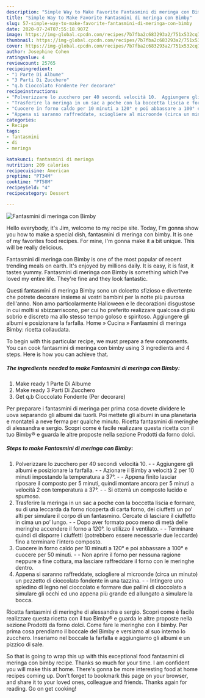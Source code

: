 ```yaml
---
description: "Simple Way to Make Favorite Fantasmini di meringa con Bimby"
title: "Simple Way to Make Favorite Fantasmini di meringa con Bimby"
slug: 57-simple-way-to-make-favorite-fantasmini-di-meringa-con-bimby
date: 2020-07-24T07:55:18.907Z
image: https://img-global.cpcdn.com/recipes/7b7fba2c683293a2/751x532cq70/fantasmini-di-meringa-con-bimby-recipe-main-photo.jpg
thumbnail: https://img-global.cpcdn.com/recipes/7b7fba2c683293a2/751x532cq70/fantasmini-di-meringa-con-bimby-recipe-main-photo.jpg
cover: https://img-global.cpcdn.com/recipes/7b7fba2c683293a2/751x532cq70/fantasmini-di-meringa-con-bimby-recipe-main-photo.jpg
author: Josephine Cohen
ratingvalue: 4
reviewcount: 25765
recipeingredient:
- "1 Parte Di Albume"
- "3 Parti Di Zucchero"
- "q.b Cioccolato Fondente Per decorare"
recipeinstructions:
- "Polverizzare lo zucchero per 40 secondi velocità 10.  Aggiungere gli albumi e posizionare la farfalla.  Azionare il Bimby a velocità 2 per 10 minuti impostando la temperatura a 37°.  Appena finito lasciar riposare il composto per 5 minuti, quindi montare ancora per 5 minuti a velocità 2 con temperatura a 37°.  Si otterrà un composto lucido e spumoso."
- "Trasferire la meringa in un sac a poche con la boccetta liscia e formare, su di una leccarda da forno ricoperta di carta forno, dei ciuffetti un po’ alti per simulare il corpo di un fantasmino. Cercate di lasciare il ciuffetto in cima un po’ lungo.  Dopo aver formato poco meno di metà delle meringhe accendere il forno a 120°. Io utilizzo il ventilato.  Terminare quindi di disporre i ciuffetti (potrebbero essere necessarie due leccarde) fino a terminare l’intero composto."
- "Cuocere in forno caldo per 10 minuti a 120° e poi abbassare a 100° e cuocere per 50 minuti.  Non aprire il forno per nessuna ragione neppure a fine cottura, ma lasciare raffreddare il forno con le meringhe dentro."
- "Appena si saranno raffreddate, sciogliere al microonde (circa un minuto) un pezzetto di cioccolato fondente in una tazzina.  Intingere uno spiedino di legno nel cioccolato e formare due pallini di cioccolato a simulare gli occhi ed uno appena più grande ed allungato a simulare la bocca."
categories:
- Recipe
tags:
- fantasmini
- di
- meringa

katakunci: fantasmini di meringa 
nutrition: 209 calories
recipecuisine: American
preptime: "PT34M"
cooktime: "PT58M"
recipeyield: "4"
recipecategory: Dessert

---
```



![Fantasmini di meringa con Bimby](https://img-global.cpcdn.com/recipes/7b7fba2c683293a2/751x532cq70/fantasmini-di-meringa-con-bimby-recipe-main-photo.jpg)

Hello everybody, it's Jim, welcome to my recipe site. Today, I'm gonna show you how to make a special dish, fantasmini di meringa con bimby. It is one of my favorites food recipes. For mine, I'm gonna make it a bit unique. This will be really delicious.

Fantasmini di meringa con Bimby is one of the most popular of recent trending meals on earth. It's enjoyed by millions daily. It is easy, it is fast, it tastes yummy. Fantasmini di meringa con Bimby is something which I've loved my entire life. They're fine and they look fantastic.

Questi fantasmini di meringa Bimby sono un dolcetto sfizioso e divertente che potrete decorare insieme ai vostri bambini per la notte più paurosa dell&#39;anno. Non amo particolarmente Halloween e le decorazioni disgustose in cui molti si sbizzarriscono, per cui ho preferito realizzare qualcosa di più sobrio e discreto ma allo stesso tempo goloso e spiritoso. Aggiungere gli albumi e posizionare la farfalla. Home » Cucina » Fantasmini di meringa Bimby: ricetta collaudata.


To begin with this particular recipe, we must prepare a few components. You can cook fantasmini di meringa con bimby using 3 ingredients and 4 steps. Here is how you can achieve that.

<!--inarticleads1-->

##### The ingredients needed to make Fantasmini di meringa con Bimby:

1. Make ready 1 Parte Di Albume
1. Make ready 3 Parti Di Zucchero
1. Get q.b Cioccolato Fondente (Per decorare)


Per preparare i fantasmini di meringa per prima cosa dovete dividere le uova separando gli albumi dai tuorli. Poi mettete gli albumi in una planetaria e montateli a neve ferma per qualche minuto. Ricetta fantasmini di meringhe di alessandra e sergio. Scopri come è facile realizzare questa ricetta con il tuo Bimby® e guarda le altre proposte nella sezione Prodotti da forno dolci. 

<!--inarticleads2-->

##### Steps to make Fantasmini di meringa con Bimby:

1. Polverizzare lo zucchero per 40 secondi velocità 10. -  - Aggiungere gli albumi e posizionare la farfalla. -  - Azionare il Bimby a velocità 2 per 10 minuti impostando la temperatura a 37°. -  - Appena finito lasciar riposare il composto per 5 minuti, quindi montare ancora per 5 minuti a velocità 2 con temperatura a 37°. -  - Si otterrà un composto lucido e spumoso.
1. Trasferire la meringa in un sac a poche con la boccetta liscia e formare, su di una leccarda da forno ricoperta di carta forno, dei ciuffetti un po’ alti per simulare il corpo di un fantasmino. Cercate di lasciare il ciuffetto in cima un po’ lungo. -  - Dopo aver formato poco meno di metà delle meringhe accendere il forno a 120°. Io utilizzo il ventilato. -  - Terminare quindi di disporre i ciuffetti (potrebbero essere necessarie due leccarde) fino a terminare l’intero composto.
1. Cuocere in forno caldo per 10 minuti a 120° e poi abbassare a 100° e cuocere per 50 minuti. -  - Non aprire il forno per nessuna ragione neppure a fine cottura, ma lasciare raffreddare il forno con le meringhe dentro.
1. Appena si saranno raffreddate, sciogliere al microonde (circa un minuto) un pezzetto di cioccolato fondente in una tazzina. -  - Intingere uno spiedino di legno nel cioccolato e formare due pallini di cioccolato a simulare gli occhi ed uno appena più grande ed allungato a simulare la bocca.


Ricetta fantasmini di meringhe di alessandra e sergio. Scopri come è facile realizzare questa ricetta con il tuo Bimby® e guarda le altre proposte nella sezione Prodotti da forno dolci. Come fare le meringhe con il bimby. Per prima cosa prendiamo il boccale del Bimby e versiamo al suo interno lo zucchero. Inseriamo nel boccale la farfalla e aggiungiamo gli albumi e un pizzico di sale. 

So that is going to wrap this up with this exceptional food fantasmini di meringa con bimby recipe. Thanks so much for your time. I am confident you will make this at home. There's gonna be more interesting food at home recipes coming up. Don't forget to bookmark this page on your browser, and share it to your loved ones, colleague and friends. Thanks again for reading. Go on get cooking!
